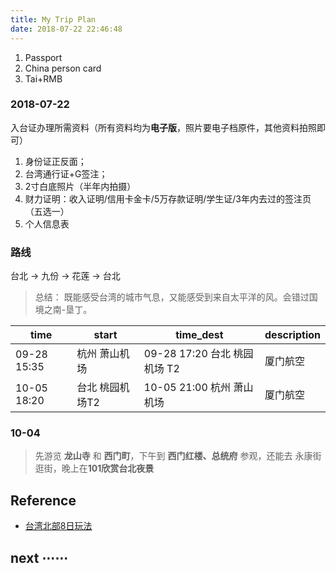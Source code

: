```yaml
---
title: My Trip Plan
date: 2018-07-22 22:46:48
---
```


1. Passport
2. China person card
3. Tai+RMB

### 2018-07-22

入台证办理所需资料（所有资料均为**电子版**，照片要电子档原件，其他资料拍照即可） 

1. 身份证正反面； 
2. 台湾通行证+G签注； 
3. 2寸白底照片（半年内拍摄） 
4. 财力证明：收入证明/信用卡金卡/5万存款证明/学生证/3年内去过的签注页（五选一）
5. 个人信息表

### 路线

 台北 → 九份 → 花莲 → 台北

> 总结： 既能感受台湾的城市气息，又能感受到来自太平洋的风。会错过国境之南-垦丁。


time  | start | time_dest | description
------- | ------- | -------  | -------
09-28 15:35 | 杭州 萧山机场  | 09-28 17:20 台北 桃园机场 T2 | 厦门航空
10-05 18:20 | 台北 桃园机场T2 | 10-05 21:00 杭州 萧山机场 | 厦门航空

### 10-04 

> 先游览 **龙山寺** 和 **西门町**，下午到 **西门红楼、总统府** 参观，还能去 永康街逛街，晚上在**101欣赏台北夜景**



## Reference

- [台湾北部8日玩法][1]

[0]: /mytaiwantrip
[1]: http://www.mafengwo.cn/mdd/route/12684_69.html

## next ⋯⋯
